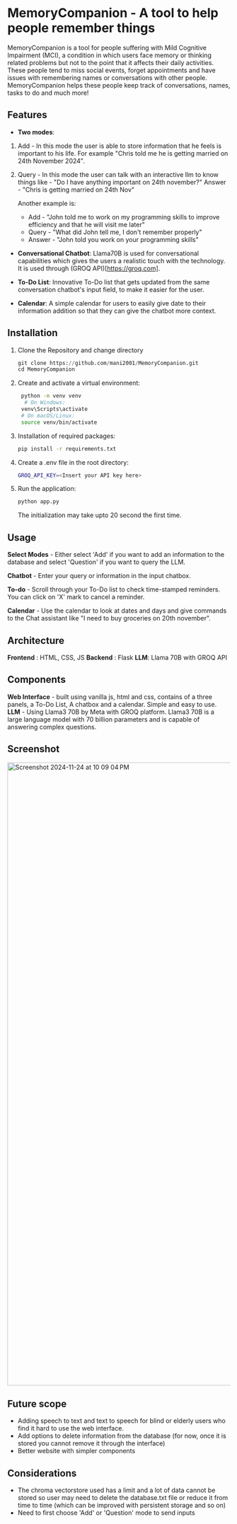 # MemoryCompanion - A tool to help people remember things
MemoryCompanion is a tool for people suffering with Mild Cognitive Impairment (MCI), a condition in which users face memory or thinking related problems but not to the point that it affects their daily activities. These people tend to miss social events, forget appointments and have issues with remembering names or conversations with other people. MemoryCompanion helps these people keep track of conversations, names, tasks to do and much more!

## Features

* **Two modes**: 
1) Add - In this mode the user is able to store information that he feels is important to his life. For example "Chris told me he is getting married on 24th November 2024".
2) Query - In this mode the user can talk with an interactive llm to know things like - "Do I have anything important on 24th november?" Answer - "Chris is getting married on 24th Nov"
   
   Another example is:
   - Add - "John told me to work on my programming skills to improve efficiency and that he will visit me later"
   - Query - "What did John tell me, I don't remember properly"
   - Answer - "John told you work on your programming skills"


 * **Conversational Chatbot**:
   Llama70B is used for conversational capabilities which gives the users a realistic touch with the technology. It is used through (GROQ API)[https://groq.com].

 * **To-Do List**:
   Innovative To-Do list that gets updated from the same conversation chatbot's input field, to make it easier for the user.

 * **Calendar**:
   A simple calendar for users to easily give date to their information addition so that they can give the chatbot more context.

## Installation
1. Clone the Repository and change directory
   ```python
   git clone https://github.com/mani2001/MemoryCompanion.git
   cd MemoryCompanion
   ```
2. Create and activate a virtual environment:
   ```bash
    python -m venv venv
     # On Windows:
    venv\Scripts\activate
    # On macOS/Linux:
    source venv/bin/activate
   ```
3. Installation of required packages:
   ```bash
   pip install -r requirements.txt
   ```
4. Create a .env file in the root directory:
   ```bash
   GROQ_API_KEY=<Insert your API key here>
   ```
5. Run the application:
   ```bash
   python app.py
   ```
   The initialization may take upto 20 second the first time.
## Usage
**Select Modes** - Either select 'Add' if you want to add an information to the database and select 'Question' if you want to query the LLM.

**Chatbot** - Enter your query or information in the input chatbox.

**To-do** - Scroll through your To-Do list to check time-stamped reminders. You can click on 'X' mark to cancel a reminder.

**Calendar** - Use the calendar to look at dates and days and give commands to the Chat assistant like "I need to buy groceries on 20th november".

## Architecture
**Frontend** : HTML, CSS, JS
**Backend** : Flask
**LLM**: Llama 70B with GROQ API

## Components
**Web Interface** - built using vanilla js, html and css, contains of a three panels, a To-Do List, A chatbox and a calendar. Simple and easy to use.
**LLM** - Using Llama3 70B by Meta with GROQ platform. Llama3 70B is a large language model with 70 billion parameters and is capable of answering complex questions.

## Screenshot

<img width="1409" alt="Screenshot 2024-11-24 at 10 09 04 PM" src="https://github.com/user-attachments/assets/2597ff0b-d81d-47a2-abf0-82add8cc09bc">

## Future scope
- Adding speech to text and text to speech for blind or elderly users who find it hard to use the web interface.
- Add options to delete information from the database (for now, once it is stored you cannot remove it through the interface)
- Better website with simpler components

## Considerations
- The chroma vectorstore used has a limit and a lot of data cannot be stored so user may need to delete the database.txt file or reduce it from time to time (which can be improved with persistent storage and so on)
- Need to first choose 'Add' or 'Question' mode to send inputs
